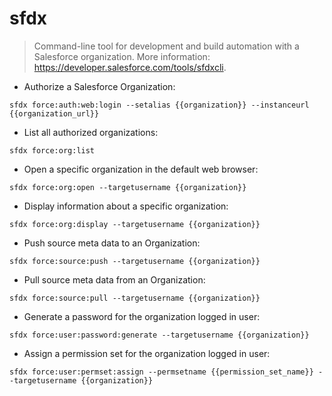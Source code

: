 # sfdx

> Command-line tool for development and build automation with a Salesforce organization.
> More information: <https://developer.salesforce.com/tools/sfdxcli>.

- Authorize a Salesforce Organization:

`sfdx force:auth:web:login --setalias {{organization}} --instanceurl {{organization_url}}`

- List all authorized organizations:

`sfdx force:org:list`

- Open a specific organization in the default web browser:

`sfdx force:org:open --targetusername {{organization}}`

- Display information about a specific organization:

`sfdx force:org:display --targetusername {{organization}}`

- Push source meta data to an Organization:

`sfdx force:source:push --targetusername {{organization}}`

- Pull source meta data from an Organization:

`sfdx force:source:pull --targetusername {{organization}}`

- Generate a password for the organization logged in user:

`sfdx force:user:password:generate --targetusername {{organization}}`

- Assign a permission set for the organization logged in user:

`sfdx force:user:permset:assign --permsetname {{permission_set_name}} --targetusername {{organization}}`
